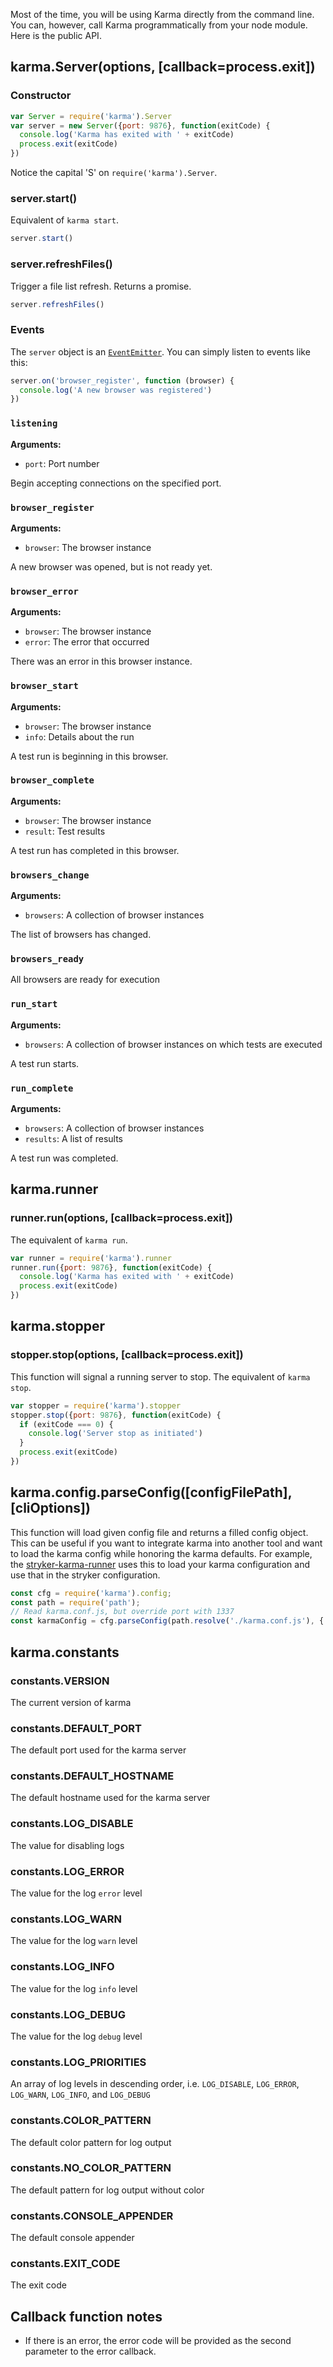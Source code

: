 Most of the time, you will be using Karma directly from the command line.
You can, however, call Karma programmatically from your node module. Here is the public API.


## karma.Server(options, [callback=process.exit])

### Constructor

```javascript
var Server = require('karma').Server
var server = new Server({port: 9876}, function(exitCode) {
  console.log('Karma has exited with ' + exitCode)
  process.exit(exitCode)
})
```

Notice the capital 'S' on  `require('karma').Server`.

### **server.start()**

Equivalent of `karma start`.

```javascript
server.start()
```

### **server.refreshFiles()**

Trigger a file list refresh. Returns a promise.

```javascript
server.refreshFiles()
```

### Events

The `server` object is an [`EventEmitter`](https://nodejs.org/docs/latest/api/events.html#events_class_events_eventemitter). You can simply listen to events like this:

```javascript
server.on('browser_register', function (browser) {
  console.log('A new browser was registered')
})
```

### `listening`
**Arguments:**

* `port`: Port number

Begin accepting connections on the specified port.

### `browser_register`
**Arguments:**

* `browser`: The browser instance

A new browser was opened, but is not ready yet.

### `browser_error`
**Arguments:**

* `browser`: The browser instance
* `error`: The error that occurred

There was an error in this browser instance.

### `browser_start`
**Arguments:**

* `browser`: The browser instance
* `info`: Details about the run

A test run is beginning in this browser.

### `browser_complete`
**Arguments:**

* `browser`: The browser instance
* `result`: Test results

A test run has completed in this browser.

### `browsers_change`
**Arguments:**

* `browsers`: A collection of browser instances

The list of browsers has changed.

### `browsers_ready`

All browsers are ready for execution

### `run_start`
**Arguments:**

* `browsers`: A collection of browser instances on which tests are executed

A test run starts.

### `run_complete`
**Arguments:**

* `browsers`: A collection of browser instances
* `results`: A list of results

A test run was completed.

## karma.runner

### **runner.run(options, [callback=process.exit])**

The equivalent of `karma run`.

```javascript
var runner = require('karma').runner
runner.run({port: 9876}, function(exitCode) {
  console.log('Karma has exited with ' + exitCode)
  process.exit(exitCode)
})
```

## karma.stopper

### **stopper.stop(options, [callback=process.exit])**

This function will signal a running server to stop.  The equivalent of `karma stop`.  

```javascript
var stopper = require('karma').stopper
stopper.stop({port: 9876}, function(exitCode) {
  if (exitCode === 0) {
    console.log('Server stop as initiated')
  }
  process.exit(exitCode)
})
```

## karma.config.parseConfig([configFilePath], [cliOptions])

This function will load given config file and returns a filled config object.
This can be useful if you want to integrate karma into another tool and want to load
the karma config while honoring the karma defaults. For example, the [stryker-karma-runner](https://github.com/stryker-mutator/stryker-karma-runner)
uses this to load your karma configuration and use that in the stryker configuration.

```javascript
const cfg = require('karma').config;
const path = require('path');
// Read karma.conf.js, but override port with 1337
const karmaConfig = cfg.parseConfig(path.resolve('./karma.conf.js'), { port: 1337 } );
```

## karma.constants

### **constants.VERSION**

The current version of karma

### **constants.DEFAULT_PORT**

The default port used for the karma server

### **constants.DEFAULT_HOSTNAME**

The default hostname used for the karma server

### **constants.LOG_DISABLE**

The value for disabling logs

### **constants.LOG_ERROR**

The value for the log `error` level

### **constants.LOG_WARN**

The value for the log `warn` level

### **constants.LOG_INFO**

The value for the log `info` level

### **constants.LOG_DEBUG**

The value for the log `debug` level

### **constants.LOG_PRIORITIES**

An array of log levels in descending order, i.e. `LOG_DISABLE`, `LOG_ERROR`, `LOG_WARN`, `LOG_INFO`, and `LOG_DEBUG`

### **constants.COLOR_PATTERN**

The default color pattern for log output

### **constants.NO_COLOR_PATTERN**

The default pattern for log output without color

### **constants.CONSOLE_APPENDER**

The default console appender

### **constants.EXIT_CODE**

The exit code

## Callback function notes

- If there is an error, the error code will be provided as the second parameter to the error callback.
